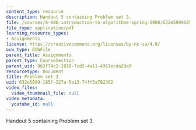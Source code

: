 ```yaml
---
content_type: resource
description: Handout 5 containing Problem set 3.
file: /courses/6-006-introduction-to-algorithms-spring-2008/632e5899185f327a5e1374ff5a782362_ps3.pdf
file_type: application/pdf
learning_resource_types:
- Assignments
license: https://creativecommons.org/licenses/by-nc-sa/4.0/
ocw_type: OCWFile
parent_title: Assignments
parent_type: CourseSection
parent_uid: 962f74c2-1810-7cd2-4a11-4361ecda2da9
resourcetype: Document
title: Problem set 3
uid: 632e5899-185f-327a-5e13-74ff5a782362
video_files:
  video_thumbnail_file: null
video_metadata:
  youtube_id: null
---
```

Handout 5 containing Problem set 3.
